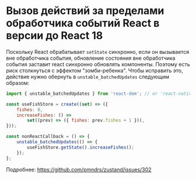 # Вызов действий за пределами обработчика событий React в версии до React 18

Поскольку React обрабатывает `setState` синхронно, если он вызывается вне обработчика события, обновление состояния вне обработчика события заставит react синхронно обновлять компоненты. Поэтому есть риск столкнуться с эффектом "зомби-ребенка". Чтобы исправить это, действие нужно обернуть в `unstable_batchedUpdates` следующим образом:

```jsx
import { unstable_batchedUpdates } from 'react-dom'; // or 'react-native'

const useFishStore = create((set) => ({
    fishes: 0,
    increaseFishes: () =>
        set((prev) => ({ fishes: prev.fishes + 1 })),
}));

const nonReactCallback = () => {
    unstable_batchedUpdates(() => {
        useFishStore.getState().increaseFishes();
    });
};
```

Подробнее: <https://github.com/pmndrs/zustand/issues/302>
